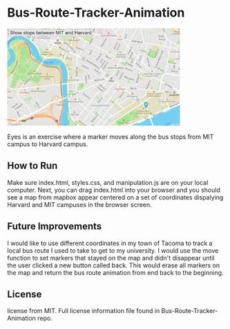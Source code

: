 # Bus-Route-Tracker-Animation

<img src= "busStops.png" width='400'/>

Eyes is an exercise where a marker moves along the bus stops from MIT campus to Harvard campus.
## How to Run
Make sure index.html, styles.css, and manipulation.js are on your local computer. Next, you can drag index.html into your browser and you should see a map from mapbox appear centered on a set of coordinates dispalying Harvard and MIT campuses in the browser screen.
## Future Improvements
I would like to use different coordinates in my town of Tacoma to track a local bus route I used to take to get to my university. I would use the move function to set markers that stayed on the map and didn't disappear until the user clicked a new button called back. This would erase all markers on the map and return the bus route animation from end back to the beginning. 
## License
license from MIT. Full license information file found in Bus-Route-Tracker-Animation repo.
